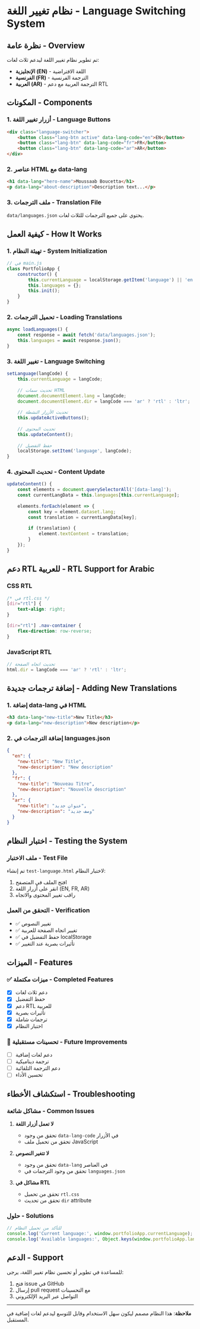 # نظام تغيير اللغة - Language Switching System

## نظرة عامة - Overview

تم تطوير نظام تغيير اللغة ليدعم ثلاث لغات:
- **الإنجليزية (EN)** - اللغة الافتراضية
- **الفرنسية (FR)** - الترجمة الفرنسية
- **العربية (AR)** - الترجمة العربية مع دعم RTL

## المكونات - Components

### 1. أزرار تغيير اللغة - Language Buttons
```html
<div class="language-switcher">
    <button class="lang-btn active" data-lang-code="en">EN</button>
    <button class="lang-btn" data-lang-code="fr">FR</button>
    <button class="lang-btn" data-lang-code="ar">AR</button>
</div>
```

### 2. عناصر HTML مع data-lang
```html
<h1 data-lang="hero-name">Moussaab Boucetta</h1>
<p data-lang="about-description">Description text...</p>
```

### 3. ملف الترجمات - Translation File
`data/languages.json` يحتوي على جميع الترجمات للثلاث لغات.

## كيفية العمل - How It Works

### 1. تهيئة النظام - System Initialization
```javascript
// في main.js
class PortfolioApp {
    constructor() {
        this.currentLanguage = localStorage.getItem('language') || 'en';
        this.languages = {};
        this.init();
    }
}
```

### 2. تحميل الترجمات - Loading Translations
```javascript
async loadLanguages() {
    const response = await fetch('data/languages.json');
    this.languages = await response.json();
}
```

### 3. تغيير اللغة - Language Switching
```javascript
setLanguage(langCode) {
    this.currentLanguage = langCode;
    
    // تحديث سمات HTML
    document.documentElement.lang = langCode;
    document.documentElement.dir = langCode === 'ar' ? 'rtl' : 'ltr';
    
    // تحديث الأزرار النشطة
    this.updateActiveButtons();
    
    // تحديث المحتوى
    this.updateContent();
    
    // حفظ التفضيل
    localStorage.setItem('language', langCode);
}
```

### 4. تحديث المحتوى - Content Update
```javascript
updateContent() {
    const elements = document.querySelectorAll('[data-lang]');
    const currentLangData = this.languages[this.currentLanguage];
    
    elements.forEach(element => {
        const key = element.dataset.lang;
        const translation = currentLangData[key];
        
        if (translation) {
            element.textContent = translation;
        }
    });
}
```

## دعم RTL للعربية - RTL Support for Arabic

### CSS RTL
```css
/* في rtl.css */
[dir="rtl"] {
    text-align: right;
}

[dir="rtl"] .nav-container {
    flex-direction: row-reverse;
}
```

### JavaScript RTL
```javascript
// تحديث اتجاه الصفحة
html.dir = langCode === 'ar' ? 'rtl' : 'ltr';
```

## إضافة ترجمات جديدة - Adding New Translations

### 1. إضافة data-lang في HTML
```html
<h3 data-lang="new-title">New Title</h3>
<p data-lang="new-description">New description</p>
```

### 2. إضافة الترجمات في languages.json
```json
{
  "en": {
    "new-title": "New Title",
    "new-description": "New description"
  },
  "fr": {
    "new-title": "Nouveau Titre",
    "new-description": "Nouvelle description"
  },
  "ar": {
    "new-title": "عنوان جديد",
    "new-description": "وصف جديد"
  }
}
```

## اختبار النظام - Testing the System

### ملف الاختبار - Test File
تم إنشاء `test-language.html` لاختبار النظام:

1. افتح الملف في المتصفح
2. انقر على أزرار اللغة (EN, FR, AR)
3. راقب تغيير المحتوى والاتجاه

### التحقق من العمل - Verification
- ✅ تغيير النصوص
- ✅ تغيير اتجاه الصفحة للعربية
- ✅ حفظ التفضيل في localStorage
- ✅ تأثيرات بصرية عند التغيير

## الميزات - Features

### ✅ ميزات مكتملة - Completed Features
- [x] دعم ثلاث لغات
- [x] حفظ التفضيل
- [x] دعم RTL للعربية
- [x] تأثيرات بصرية
- [x] ترجمات شاملة
- [x] اختبار النظام

### 🔄 تحسينات مستقبلية - Future Improvements
- [ ] دعم لغات إضافية
- [ ] ترجمة ديناميكية
- [ ] دعم الترجمة التلقائية
- [ ] تحسين الأداء

## استكشاف الأخطاء - Troubleshooting

### مشاكل شائعة - Common Issues

1. **لا تعمل أزرار اللغة**
   - تحقق من وجود `data-lang-code` في الأزرار
   - تحقق من تحميل ملف JavaScript

2. **لا تتغير النصوص**
   - تحقق من وجود `data-lang` في العناصر
   - تحقق من وجود الترجمات في `languages.json`

3. **مشاكل في RTL**
   - تحقق من تحميل `rtl.css`
   - تحقق من تحديث `dir` attribute

### حلول - Solutions

```javascript
// للتأكد من تحميل النظام
console.log('Current language:', window.portfolioApp.currentLanguage);
console.log('Available languages:', Object.keys(window.portfolioApp.languages));
```

## الدعم - Support

للمساعدة في تطوير أو تحسين نظام تغيير اللغة، يرجى:
1. فتح issue في GitHub
2. إرسال pull request مع التحسينات
3. التواصل عبر البريد الإلكتروني

---

**ملاحظة**: هذا النظام مصمم ليكون سهل الاستخدام وقابل للتوسع ليدعم لغات إضافية في المستقبل. 